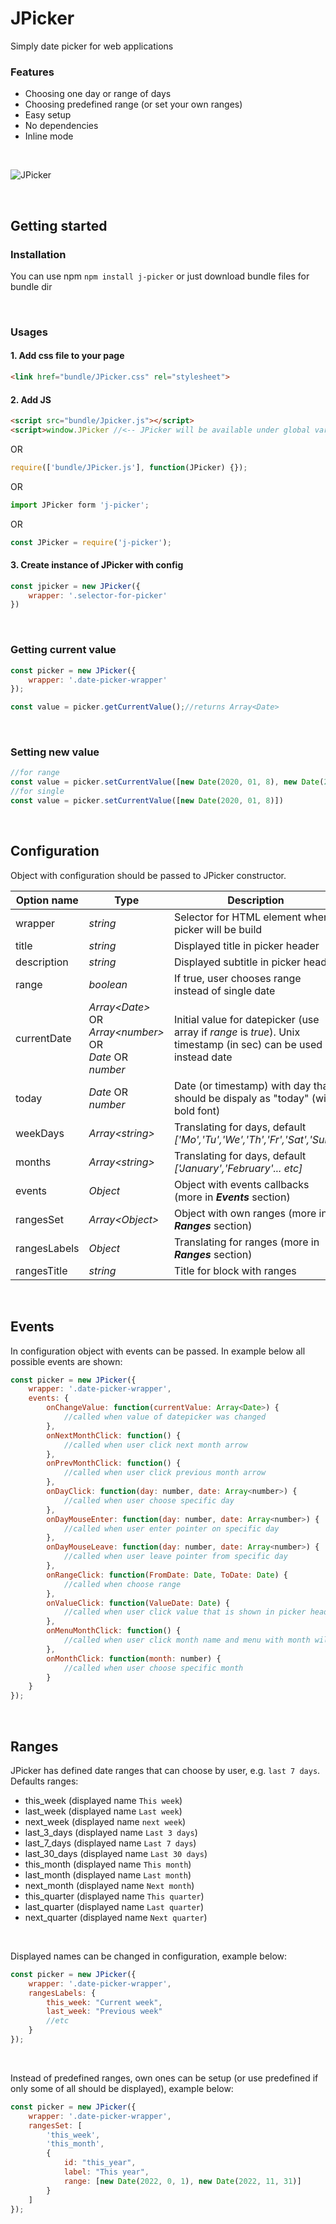 # JPicker

Simply date picker for web applications

### Features
- Choosing one day or range of days 
- Choosing predefined range (or set your own ranges)
- Easy setup
- No dependencies
- Inline mode

<br />

![JPicker](https://raw.githubusercontent.com/jaroslaw-jozwiak/j-picker/refs/heads/master/docs/jpicker.png)

<br />

## Getting started

### Installation

You can use npm `npm install j-picker` or just download bundle files for bundle dir

<br />

### Usages 


#### 1. Add css file to your page

```html
<link href="bundle/JPicker.css" rel="stylesheet">
```

#### 2. Add JS 

```html
<script src="bundle/Jpicker.js"></script>
<script>window.JPicker //<-- JPicker will be available under global varaiable</script>
```
OR
```javascript
require(['bundle/JPicker.js'], function(JPicker) {});
```
OR
```javascript
import JPicker form 'j-picker';
```
OR
```javascript
const JPicker = require('j-picker');
```

#### 3. Create instance of JPicker with config

```javascript
const jpicker = new JPicker({
    wrapper: '.selector-for-picker'
})
```

<br />

### Getting current value

```javascript
const picker = new JPicker({
    wrapper: '.date-picker-wrapper'
});

const value = picker.getCurrentValue();//returns Array<Date>
```

<br />

### Setting new value 

```javascript
//for range
const value = picker.setCurrentValue([new Date(2020, 01, 8), new Date(2020, 01, 12)])
//for single
const value = picker.setCurrentValue([new Date(2020, 01, 8)])
```

<br />

## Configuration

Object with configuration should be passed to JPicker constructor. 

| Option name | Type  | Description |
|---|---|---|
| wrapper | *string*  | Selector for HTML element where picker will be build  |   
| title | *string* | Displayed title in picker header |  
| description  | *string* | Displayed subtitle in picker header  | 
| range | *boolean* | If true, user chooses range instead of single date | 
| currentDate | *Array\<Date\>* OR<br /> *Array\<number\>* OR<br /> *Date* OR<br /> *number*  | Initial value for datepicker (use array if *range* is *true*). Unix timestamp (in sec) can be used instead date |
| today | *Date* OR<br /> *number* | Date (or timestamp) with day that should be dispaly as "today" (with bold font) |
| weekDays | *Array\<string\>* | Translating for days, default *['Mo','Tu','We','Th','Fr','Sat','Sun']* | 
| months | *Array\<string\>* | Translating for days, default *['January','February'... etc]* |
| events | *Object* | Object with events callbacks (more in ***Events*** section) |
| rangesSet | *Array\<Object\>* | Object with own ranges (more in ***Ranges*** section) |
| rangesLabels | *Object* | Translating for ranges (more in ***Ranges*** section) |
| rangesTitle | *string* | Title for block with ranges |

<br />

## Events

In configuration object with events can be passed. In example below all possible events are shown:
```javascript
const picker = new JPicker({
    wrapper: '.date-picker-wrapper',
    events: {
        onChangeValue: function(currentValue: Array<Date>) {
            //called when value of datepicker was changed 
        },
        onNextMonthClick: function() {
            //called when user click next month arrow
        },
        onPrevMonthClick: function() {
            //called when user click previous month arrow
        },
        onDayClick: function(day: number, date: Array<number>) {
            //called when user choose specific day
        },
        onDayMouseEnter: function(day: number, date: Array<number>) {
            //called when user enter pointer on specific day
        },
        onDayMouseLeave: function(day: number, date: Array<number>) {
            //called when user leave pointer from specific day
        },
        onRangeClick: function(FromDate: Date, ToDate: Date) {
            //called when choose range
        },
        onValueClick: function(ValueDate: Date) {
            //called when user click value that is shown in picker header
        },
        onMenuMonthClick: function() {
            //called when user click month name and menu with month will be opened
        },
        onMonthClick: function(month: number) {
            //called when user choose specific month
        }
    }
});
```

<br />

## Ranges 

JPicker has defined date ranges that can choose by user, e.g. `last 7 days`. Defaults ranges: 
 - this_week (displayed name `This week`)
 - last_week (displayed name `Last week`)
 - next_week (displayed name `next week`)
 - last_3_days (displayed name `Last 3 days`)
 - last_7_days (displayed name `Last 7 days`)
 - last_30_days (displayed name `Last 30 days`)
 - this_month (displayed name `This month`)
 - last_month (displayed name `Last month`)
 - next_month (displayed name `Next month`)
 - this_quarter (displayed name `This quarter`)
 - last_quarter (displayed name `Last quarter`)
 - next_quarter (displayed name `Next quarter`)

<br />

Displayed names can be changed in configuration, example below:
```javascript
const picker = new JPicker({
    wrapper: '.date-picker-wrapper',
    rangesLabels: {
        this_week: "Current week",
        last_week: "Previous week"
        //etc
    }
});
```

<br />

Instead of predefined ranges, own ones can be setup (or use predefined if only some of all should be displayed), example below:
```javascript
const picker = new JPicker({
    wrapper: '.date-picker-wrapper',
    rangesSet: [
        'this_week',
        'this_month',
        {
            id: "this_year",
            label: "This year",
            range: [new Date(2022, 0, 1), new Date(2022, 11, 31)]
        }
    ]
});
```
